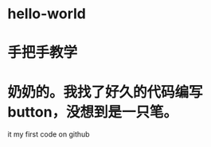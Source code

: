 # hello-world
# 手把手教学
# 奶奶的。我找了好久的代码编写button，没想到是一只笔。
<html>
  <head>
    <title>firstCode</title>
    <meta charset='UTF-8'></meta>
  </head>
  <body>
    <div>
      <p>it my first code on github</p>
    </div>     
  </body>
</html>
